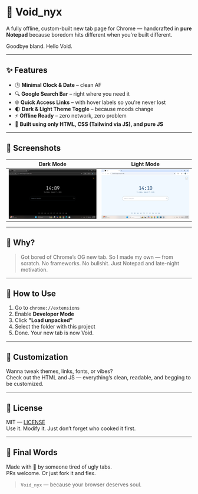 # 🌌 Void_nyx

A fully offline, custom-built new tab page for Chrome — handcrafted in **pure Notepad** because boredom hits different when you're built different.

Goodbye bland. Hello Void.

---

## ✨ Features

- 🕒 **Minimal Clock & Date** – clean AF
- 🔍 **Google Search Bar** – right where you need it
- 🌐 **Quick Access Links** – with hover labels so you're never lost
- 🌓 **Dark & Light Theme Toggle** – because moods change
- ⚡ **Offline Ready** – zero network, zero problem
- 💾 **Built using only HTML, CSS (Tailwind via JS), and pure JS**

---

## 📸 Screenshots

| Dark Mode | Light Mode |
|----------|-------------|
| ![dark](screenshots/dark.png) | ![light](screenshots/light.png) |

---

## 🧠 Why?

> Got bored of Chrome’s OG new tab. So I made my own — from scratch. No frameworks. No bullshit. Just Notepad and late-night motivation.

---

## 🚀 How to Use

1. Go to `chrome://extensions`
2. Enable **Developer Mode**
3. Click **"Load unpacked"**
4. Select the folder with this project
5. Done. Your new tab is now Void.

---

## 🔧 Customization

Wanna tweak themes, links, fonts, or vibes?  
Check out the HTML and JS — everything’s clean, readable, and begging to be customized.

---

## 📜 License

MIT — [LICENSE](LICENSE)  
Use it. Modify it. Just don’t forget who cooked it first.

---

## 🤙 Final Words

Made with 🖤 by someone tired of ugly tabs.  
PRs welcome. Or just fork it and flex.

> `Void_nyx` — because your browser deserves soul.

